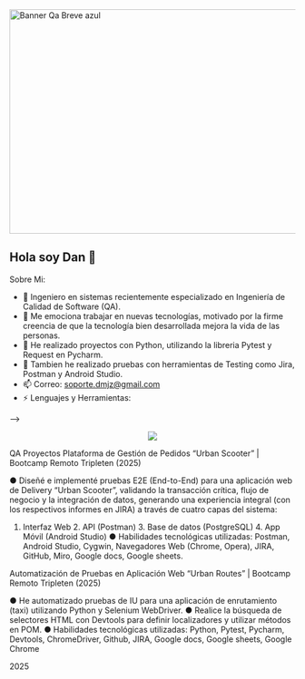 <img width="1584" height="396" alt="Banner Qa Breve azul" src="https://github.com/user-attachments/assets/ec9afdd8-c342-4820-ba1e-0f19091fe1fe" />


## Hola soy Dan 👋

Sobre Mi:

- 🔭 Ingeniero en sistemas recientemente especializado en Ingeniería de Calidad de Software (QA).
- 🌱 Me emociona trabajar en nuevas tecnologías, motivado por la firme creencia de que la tecnología bien desarrollada mejora la vida de las personas.
- 🤔 He realizado proyectos con Python, utilizando la libreria Pytest y Request en Pycharm.
- 💬 Tambien he realizado pruebas con herramientas de Testing como Jira, Postman y Android Studio.
- 📫 Correo: soporte.dmjz@gmail.com
- ⚡ Lenguajes y Herramientas:

-->
<p align="center">
  <a href="https://skillicons.dev">
    <img src="https://skillicons.dev/icons?i=github,androidstudio,postman,pycharm,selenium,gmail,html,notion,linkedin" />
  </a>
</p>



QA Proyectos
Plataforma de Gestión de Pedidos “Urban Scooter” | Bootcamp Remoto Tripleten (2025)

●	Diseñé e implementé pruebas E2E (End-to-End) para una aplicación web de Delivery “Urban Scooter”, validando la transacción crítica, flujo de negocio y la integración de datos, generando una experiencia integral (con los respectivos informes en JIRA) a través de cuatro capas del sistema: 
1.	Interfaz Web   2. API (Postman) 3. Base de datos (PostgreSQL) 4. App Móvil (Android Studio)
●	Habilidades tecnológicas utilizadas:  Postman, Android Studio, Cygwin, Navegadores Web (Chrome, Opera), JIRA, GitHub, Miro, Google docs, Google sheets.

Automatización de Pruebas en Aplicación Web “Urban Routes” | Bootcamp Remoto Tripleten (2025)

●	He automatizado pruebas de IU para una aplicación de enrutamiento (taxi) utilizando Python y Selenium WebDriver.
●	Realice la búsqueda de selectores HTML con Devtools para definir localizadores y utilizar métodos en POM.
●	Habilidades tecnológicas utilizadas:  Python, Pytest, Pycharm, Devtools, ChromeDriver, Github, JIRA, Google docs, Google sheets, Google Chrome


2025
